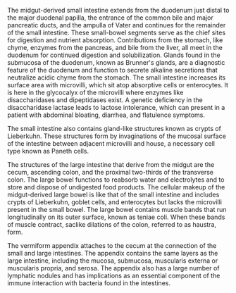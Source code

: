 The midgut-derived small intestine extends from the duodenum just distal to the major duodenal papilla, the entrance of the common bile and major pancreatic ducts, and the ampulla of Vater and continues for the remainder of the small intestine. These small-bowel segments serve as the chief sites for digestion and nutrient absorption. Contributions from the stomach, like chyme, enzymes from the pancreas, and bile from the liver, all meet in the duodenum for continued digestion and solubilization. Glands found in the submucosa of the duodenum, known as Brunner's glands, are a diagnostic feature of the duodenum and function to secrete alkaline secretions that neutralize acidic chyme from the stomach. The small intestine increases its surface area with microvilli, which sit atop absorptive cells or enterocytes. It is here in the glycocalyx of the microvilli where enzymes like disaccharidases and dipeptidases exist. A genetic deficiency in the disaccharidase lactase leads to lactose intolerance, which can present in a patient with abdominal bloating, diarrhea, and flatulence symptoms.

The small intestine also contains gland-like structures known as crypts of Lieberkuhn. These structures form by invaginations of the mucosal surface of the intestine between adjacent microvilli and house, a necessary cell type known as Paneth cells.

The structures of the large intestine that derive from the midgut are the cecum, ascending colon, and the proximal two-thirds of the transverse colon. The large bowel functions to reabsorb water and electrolytes and to store and dispose of undigested food products. The cellular makeup of the midgut-derived large bowel is like that of the small intestine and includes crypts of Lieberkuhn, goblet cells, and enterocytes but lacks the microvilli present in the small bowel. The large bowel contains muscle bands that run longitudinally on its outer surface, known as teniae coli. When these bands of muscle contract, saclike dilations of the colon, referred to as haustra, form.

The vermiform appendix attaches to the cecum at the connection of the small and large intestines. The appendix contains the same layers as the large intestine, including the mucosa, submucosa, muscularis externa or muscularis propria, and serosa. The appendix also has a large number of lymphatic nodules and has implications as an essential component of the immune interaction with bacteria found in the intestines.